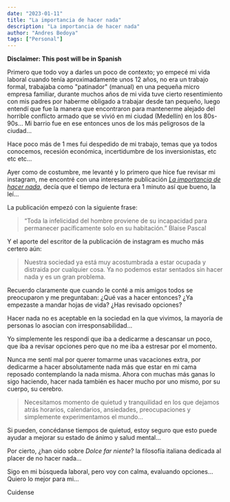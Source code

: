 ```yaml
---
date: "2023-01-11"
title: "La importancia de hacer nada"
description: "La importancia de hacer nada"
author: "Andres Bedoya"
tags: ["Personal"]
---
```


**Disclaimer: This post will be in Spanish**

Primero que todo voy a darles un poco de contexto; yo empecé mi vida laboral cuando tenía aproximadamente unos 12 años, no era un trabajo formal, trabajaba como "patinador" (manual) en una pequeña micro empresa familiar, durante muchos años de mi vida tuve cierto resentimiento con mis padres por haberme obligado a trabajar desde tan pequeño, luego entendí que fue la manera que encontraron para mantenerme alejado del horrible conflicto armado que se vivió en mi ciudad (Medellín) en los 80s-90s... Mi barrio fue en ese entonces unos de los más peligrosos de la ciudad...

Hace poco más de 1 mes fui despedido de mi trabajo, temas que ya todos conocemos, recesión económica, incertidumbre de los inversionistas, etc etc etc...

Ayer como de costumbre, me levanté y lo primero que hice fue revisar mi instagram, me encontré con una interesante publicación [_La importancia de hacer nada_](https://www.instagram.com/p/CnN6tPaOJdU/?igshid=YWJhMjlhZTc%3D), decía que el tiempo de lectura era 1 minuto así que bueno, la leí...

La publicación empezó con la siguiente frase: 
> “Toda la infelicidad del hombre proviene de su incapacidad para permanecer pacíficamente solo en su habitación.” Blaise Pascal

Y el aporte del escritor de la publicación de instagram es mucho más certero aún:
> Nuestra sociedad ya está muy acostumbrada a estar ocupada y distraida por cualquier cosa.
>Ya no podemos estar sentados sin hacer nada y es un gran problema.

Recuerdo claramente que cuando le conté a mis amigos todos se preocuparon y me preguntaban: ¿Qué vas a hacer entonces? ¿Ya empezaste a mandar hojas de vida? ¿Has revisado opciones?

Hacer nada no es aceptable en la sociedad en la que vivimos, la mayoría de personas lo asocian con irresponsabilidad...

Yo simplemente les respondí que iba a dedicarme a descansar un poco, que iba a revisar opciones pero que no me iba a estresar por el momento.

Nunca me sentí mal por querer tomarme unas vacaciones extra, por dedicarme a hacer absolutamente nada más que estar en mi cama reposado contemplando la nada misma. Ahora con muchas más ganas lo sigo haciendo, hacer nada también es hacer mucho por uno mismo, por su cuerpo, su cerebro.

> Necesitamos momento de quietud y tranquilidad en los que dejamos atrás horarios, calendarios, ansiedades, preocupaciones y simplemente experimentamos el mundo...

Si pueden, concédanse tiempos de quietud, estoy seguro que esto puede ayudar a mejorar su estado de ánimo y salud mental...

Por cierto, ¿han oido sobre _Dolce far niente_? la filosofía italiana dedicada al placer de no hacer nada...

Sigo en mi búsqueda laboral, pero voy con calma, evaluando opciones... Quiero lo mejor para mi...

Cuidense
